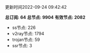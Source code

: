 更新时间2022-09-24 09:42:42

**总订阅: 64**
**总节点: 9904**
**有效节点: 2082**
- ss节点: 226
- v2ray节点: 1794
- trojan节点: 59
- ssr节点: 3
